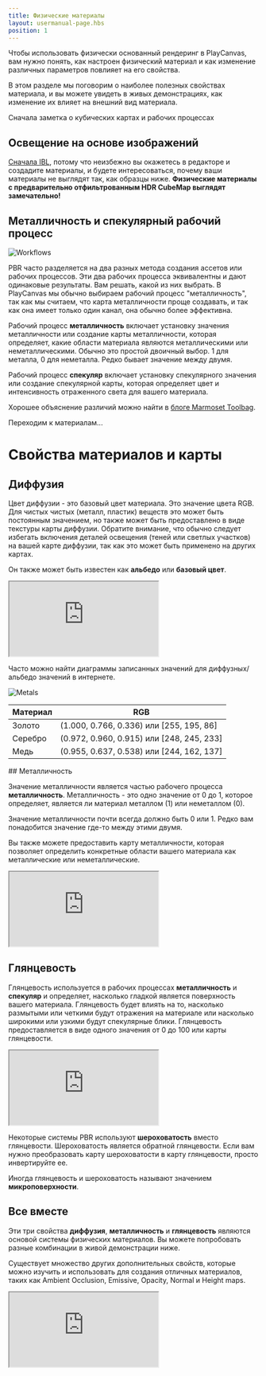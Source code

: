 ```yaml
---
title: Физические материалы
layout: usermanual-page.hbs
position: 1
---
```


Чтобы использовать физически основанный рендеринг в PlayCanvas, вам нужно понять, как настроен физический материал и как изменение различных параметров повлияет на его свойства.

В этом разделе мы поговорим о наиболее полезных свойствах материала, и вы можете увидеть в живых демонстрациях, как изменение их влияет на внешний вид материала.

Сначала заметка о кубических картах и рабочих процессах

## Освещение на основе изображений

[Сначала IBL][6], потому что неизбежно вы окажетесь в редакторе и создадите материалы, и будете интересоваться, почему ваши материалы не выглядят так, как образцы ниже. **Физические материалы с предварительно отфильтрованным HDR CubeMap выглядят замечательно!**

## Металличность и спекулярный рабочий процесс

![Workflows][4]

PBR часто разделяется на два разных метода создания ассетов или рабочих процессов. Эти два рабочих процесса эквивалентны и дают одинаковые результаты. Вам решать, какой из них выбрать. В PlayCanvas мы обычно выбираем рабочий процесс "металличность", так как мы считаем, что карта металличности проще создавать, и так как она имеет только один канал, она обычно более эффективна.

Рабочий процесс **металличность** включает установку значения металличности или создание карты металличности, которая определяет, какие области материала являются металлическими или неметаллическими. Обычно это простой двоичный выбор. 1 для металла, 0 для неметалла. Редко бывает значение между двумя.

Рабочий процесс **спекуляр** включает установку спекулярного значения или создание спекулярной карты, которая определяет цвет и интенсивность отраженного света для вашего материала.

Хорошее объяснение различий можно найти в [блоге Marmoset Toolbag][5].

Переходим к материалам...

# Свойства материалов и карты

## Диффузия

Цвет диффузии - это базовый цвет материала. Это значение цвета RGB. Для чистых чистых (металл, пластик) веществ это может быть постоянным значением, но также может быть предоставлено в виде текстуры карты диффузии. Обратите внимание, что обычно следует избегать включения деталей освещения (теней или светлых участков) на вашей карте диффузии, так как это может быть применено на других картах.

Он также может быть известен как **альбедо** или **базовый цвет**.

<iframe loading="lazy" src="https://playcanv.as/p/Q28EwTwQ/?color" title="Physical Materials - Diffuse"></iframe>

Часто можно найти диаграммы записанных значений для диффузных/альбедо значений в интернете.

![Metals][3]

| Материал | RGB                                      |
|----------|------------------------------------------|
| Золото   | (1.000, 0.766, 0.336) или [255, 195, 86]  |
| Серебро  | (0.972, 0.960, 0.915) или [248, 245, 233] |
| Медь     | (0.955, 0.637, 0.538) или [244, 162, 137] |

## Металличность

Значение металличности является частью рабочего процесса **металличность**. Металличность - это одно значение от 0 до 1, которое определяет, является ли материал металлом (1) или неметаллом (0).

<div class="alert-info">
Значение металличности почти всегда должно быть 0 или 1. Редко вам понадобится значение где-то между этими двумя.
</div>

Вы также можете предоставить карту металличности, которая позволяет определить конкретные области вашего материала как металлические или неметаллические.

<iframe loading="lazy" src="https://playcanv.as/p/Q28EwTwQ/?metal" title="Physical Materials - Metalness"></iframe>

## Глянцевость

Глянцевость используется в рабочих процессах **металличность** и **спекуляр** и определяет, насколько гладкой является поверхность вашего материала. Глянцевость будет влиять на то, насколько размытыми или четкими будут отражения на материале или насколько широкими или узкими будут спекулярные блики. Глянцевость предоставляется в виде одного значения от 0 до 100 или карты глянцевости.

<iframe loading="lazy" src="https://playcanv.as/p/Q28EwTwQ/?gloss" title="Physical Materials - Glossiness"></iframe>

Некоторые системы PBR используют **шероховатость** вместо глянцевости. Шероховатость является обратной глянцевости. Если вам нужно преобразовать карту шероховатости в карту глянцевости, просто инвертируйте ее.

Иногда глянцевость и шероховатость называют значением **микроповерхности**.

## Все вместе

Эти три свойства **диффузия**, **металличность** и **глянцевость** являются основой системы физических материалов. Вы можете попробовать разные комбинации в живой демонстрации ниже.

Существует множество других дополнительных свойств, которые можно изучить и использовать для создания отличных материалов, таких как Ambient Occlusion, Emissive, Opacity, Normal и Height maps.

<iframe loading="lazy" src="https://playcanv.as/p/Q28EwTwQ/" title="Physical Materials - All"></iframe>

[1]: https://store.playcanvas.com
[2]: /user-manual/glossary#high-dynamic-range
[3]: /images/user-manual/graphics/physical-rendering/metals.jpg
[4]: /images/user-manual/graphics/physical-rendering/workflows.jpg
[5]: https://marmoset.co/posts/pbr-texture-conversion/
[6]: /user-manual/graphics/physical-rendering/image-based-lighting/
